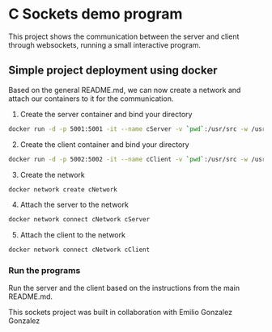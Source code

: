 # C Sockets demo program
This project shows the communication between the server and client through websockets, running a small interactive program.

## Simple project deployment using docker
Based on the general README.md, we can now create a network and attach our containers to it for the communication.

1. Create the server container and bind your directory
```bash
docker run -d -p 5001:5001 -it --name cServer -v `pwd`:/usr/src -w /usr/src dev/c:gcc
```

2. Create the client container and bind your directory
```bash
docker run -d -p 5002:5002 -it --name cClient -v `pwd`:/usr/src -w /usr/src dev/c:gcc
```

3. Create the network
```bash
docker network create cNetwork
```

4. Attach the server to the network
```bash
docker network connect cNetwork cServer
```

5. Attach the client to the network
```bash
docker network connect cNetwork cClient
```

### Run the programs
Run the server and the client based on the instructions from the main README.md.

This sockets project was built in collaboration with Emilio Gonzalez Gonzalez

